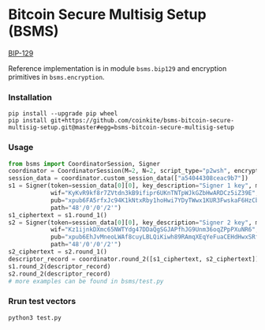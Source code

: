 # Bitcoin Secure Multisig Setup (BSMS)

[BIP-129](https://github.com/bitcoin/bips/blob/15c8203eb36304efa1e4588b950f62a5bb32f965/bip-0129.mediawiki)

Reference implementation is in module `bsms.bip129` and encryption primitives in `bsms.encryption`.

### Installation
```shell
pip install --upgrade pip wheel
pip install git+https://github.com/coinkite/bsms-bitcoin-secure-multisig-setup.git@master#egg=bsms-bitcoin-secure-multisig-setup
```
### Usage
```python
from bsms import CoordinatorSession, Signer
coordinator = CoordinatorSession(M=2, N=2, script_type="p2wsh", encryption="STANDARD")
session_data = coordinator.custom_session_data(["a54044308ceac9b7"])
s1 = Signer(token=session_data[0][0], key_description="Signer 1 key", master_fp="b7868815",
            wif="KyKvR9kf8r7ZVtdn3kB9ifipr6UKnTNTpWJkGZbHwARDCz5iZ39E",
            pub="xpub6FA5rfxJc94K1kNtxRby1hoHwi7YDyTWwx1KUR3FwskaF6HzCbZMz3zQwGnCqdiFeMTPV3YneTGS2YQPiuNYsSvtggWWMQpEJD4jXU7ZzEh",
            path="48'/0'/0'/2'")
s1_ciphertext = s1.round_1()
s2 = Signer(token=session_data[0][0], key_description="Signer 2 key", master_fp="eedff89a",
            wif="Kz1ijnkDXmc65NWTYdg47DDaQgSGJAPfhJG9Unm36oqZPpPXuNR6",
            pub="xpub6EhJvMneoLWAf8cuyLBLQiKiwh89RAmqXEqYeFuaCEHdHwxSRfzLrUxKXEBap7nZSHAYP7Jfq6gZmucotNzpMQ9Sb1nTqerqW8hrtmx6Y6o",
            path="48'/0'/0'/2'")
s2_ciphertext = s2.round_1()
descriptor_record = coordinator.round_2([s1_ciphertext, s2_ciphertext])[0]
s1.round_2(descriptor_record)
s2.round_2(descriptor_record)
# more examples can be found in bsms/test.py
```
### Rrun test vectors
```shell
python3 test.py
```
